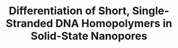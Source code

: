 ---
layout: post
title: Differentiation of Short, Single-Stranded DNA Homopolymers in Solid-State Nanopores
link: http://pubs.acs.org/doi/abs/10.1021/nn4014388
img: assets/img/thin_pore_small.png
authors: Kimberly Venta*, Gabriel Shemer*, Matthew Puster, Julio A. Rodríguez-Manzo, Adrian Balan, Jacob K. Rosenstein, Ken Shepard, and Marija Drndić
journal: ACS Nano
info: 7 (5), 4629-4636
doi: 10.1021/nn4014388
pdf: assets/pubs/venta_ACSnano_2013_published.pdf
supplement: assets/pubs/venta_ACSnano_2013_si.pdf
---